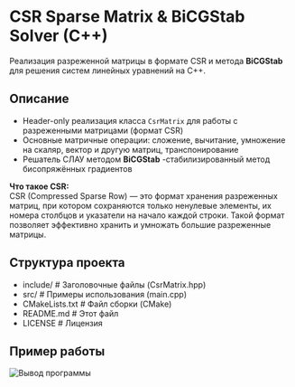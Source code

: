 # CSR Sparse Matrix & BiCGStab Solver (C++)

Реализация разреженной матрицы в формате CSR и метода **BiCGStab** для решения систем линейных уравнений на C++.

## Описание

- Header-only реализация класса `CsrMatrix` для работы с разреженными матрицами (формат CSR)
- Основные матричные операции: сложение, вычитание, умножение на скаляр, вектор и другую матриц, транспонирование
- Решатель СЛАУ методом **BiCGStab** -стабилизированный метод бисопряжённых градиентов
  
**Что такое CSR:**  
CSR (Compressed Sparse Row) — это формат хранения разреженных матриц, при котором сохраняются только ненулевые элементы, их номера столбцов и указатели на начало каждой строки. Такой формат позволяет эффективно хранить и умножать большие разреженные матрицы.

## Структура проекта
- include/ # Заголовочные файлы (CsrMatrix.hpp)
- src/ # Примеры использования (main.cpp)
- CMakeLists.txt # Файл сборки (CMake)
- README.md # Этот файл
- LICENSE # Лицензия
  
## Пример работы
![Вывод программы](screenshots/example_output.png)
